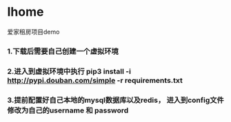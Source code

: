 # Ihome
爱家租房项目demo


### 1.下载后需要自己创建一个虚拟环境

### 2.进入到虚拟环境中执行 pip3 install -i http://pypi.douban.com/simple -r requirements.txt

### 3.提前配置好自己本地的mysql数据库以及redis， 进入到config文件修改为自己的username 和 password

